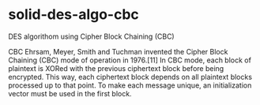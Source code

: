 # solid-des-algo-cbc
DES algorithom using Cipher Block Chaining (CBC)

CBC
Ehrsam, Meyer, Smith and Tuchman invented the Cipher Block Chaining (CBC) mode of operation in 1976.[11] In CBC mode, each block of plaintext is XORed with the previous ciphertext block before being encrypted. This way, each ciphertext block depends on all plaintext blocks processed up to that point. To make each message unique, an initialization vector must be used in the first block.

